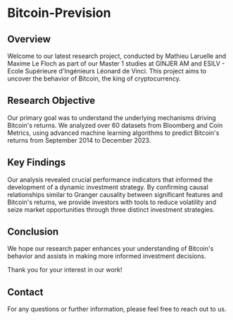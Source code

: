 # Bitcoin-Prevision
## Overview

Welcome to our latest research project, conducted by Mathieu Laruelle and Maxime Le Floch as part of our Master 1 studies at GINJER AM and ESILV - Ecole Supérieure d'Ingénieurs Léonard de Vinci. This project aims to uncover the behavior of Bitcoin, the king of cryptocurrency.

## Research Objective

Our primary goal was to understand the underlying mechanisms driving Bitcoin's returns. We analyzed over 60 datasets from Bloomberg and Coin Metrics, using advanced machine learning algorithms to predict Bitcoin's returns from September 2014 to December 2023.

## Key Findings

Our analysis revealed crucial performance indicators that informed the development of a dynamic investment strategy. By confirming causal relationships similar to Granger causality between significant features and Bitcoin's returns, we provide investors with tools to reduce volatility and seize market opportunities through three distinct investment strategies.

## Conclusion

We hope our research paper enhances your understanding of Bitcoin's behavior and assists in making more informed investment decisions. 

Thank you for your interest in our work!

## Contact

For any questions or further information, please feel free to reach out to us.
